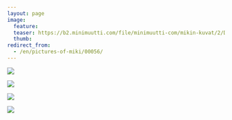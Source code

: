 ```yaml
---
layout: page
image:
  feature:
  teaser: https://b2.minimuutti.com/file/minimuutti-com/mikin-kuvat/2/DSC32837-245px.jpg
  thumb:
redirect_from:
  - /en/pictures-of-miki/00056/
---
```


![](https://b2.minimuutti.com/file/minimuutti-com/mikin-kuvat/2/DSC32837-800px.jpg)

![](https://b2.minimuutti.com/file/minimuutti-com/mikin-kuvat/2/DSC32838-800px.jpg)

![](https://b2.minimuutti.com/file/minimuutti-com/mikin-kuvat/2/DSC32844-800px.jpg)

![](https://b2.minimuutti.com/file/minimuutti-com/mikin-kuvat/2/DSC32845-800px.jpg)
